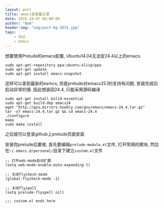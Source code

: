 ```yaml
---
layout: post
title: emacs安装备忘录
date: 2016-10-07 08:00:00
author: "Nam"
header-img: "img/post-bg-2015.jpg"
tags:
    - 杂记
    - emacs
---
```


想要使用Prelude的emacs配置, Ubuntu14.04无法安24.4以上的emacs.

    sudo apt-get-repository ppa:ubuntu-elisp/ppa
    sudo apt-get update
    sudo apt-get install emacs-snapshot

这样可以拿到最新的eamcs, 但是prelude对emacs25.1的支持有问题, 安装完成后启动非常的慢. 因此想装回24.4, 只能采用源码编译

    sudo apt-get install bulid-essential
    sudo apt-get build-dep emacs24
    wget "http://gnu.mirrors.hoobly.com/gnu/emacs/emacs-24.4.tar.gz"
    tar -xf emacs-24.4.tar.gz && cd emacs-24.4
    ./configure
    make
    sudo make install

之后就可以登录github上prelude页面安装

安装完prelude后要做, 首先要编辑`prelude-module.el`文件, 打开常用的模块,
然后在`~/.emacs.d/personal/`目录下建立`custom.el`文件

    ;; 打开web-mode自动扩展
    (setq web-mode-enable-auto-expanding t)

    ;; 关闭flycheck-mode
    (global-flycheck-mode -1)

    ;; 关闭flyspell
    (setq prelude-flyspell nil)

    ;;; custom.el ends here
